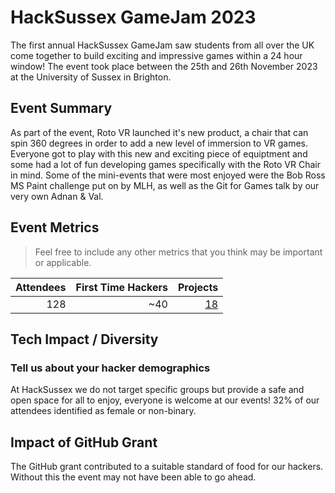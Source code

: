 # HackSussex GameJam 2023
The first annual HackSussex GameJam saw students from all over the UK come together to build exciting and impressive games within a 24 hour window! The event took place between the 25th and 26th November 2023 at the University of Sussex in Brighton. 

## Event Summary
As part of the event, Roto VR launched it's new product, a chair that can spin 360 degrees in order to add a new level of immersion to VR games. Everyone got to play with this new and exciting piece of equiptment and some had a lot of fun developing games specifically with the Roto VR Chair in mind.
Some of the mini-events that were most enjoyed were the Bob Ross MS Paint challenge put on by MLH, as well as the Git for Games talk by our very own Adnan & Val.

## Event Metrics 
> Feel free to include any other metrics that you think may be important or applicable. 

| Attendees |First Time Hackers| Projects|
|---------------:|--------------:|------------:|
|128|~40|[18](https://hacksussex-game-jam-2023.devpost.com/)| 

## Tech Impact / Diversity 

### Tell us about your hacker demographics
At HackSussex we do not target specific groups but provide a safe and open space for all to enjoy, everyone is welcome at our events!
32% of our attendees identified as female or non-binary.


## Impact of GitHub Grant
The GitHub grant contributed to a suitable standard of food for our hackers. Without this the event may not have been able to go ahead.
